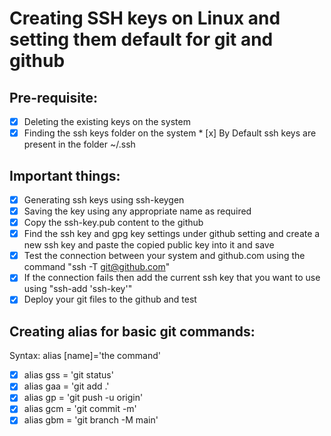 # Creating SSH keys on Linux and setting them default for git and github

## Pre-requisite:
- [x] Deleting the existing keys on the system
- [x] Finding the ssh keys folder on the system \* [x] By Default ssh keys are present in the folder ~/.ssh

## Important things:
  - [x] Generating ssh keys using ssh-keygen
  - [x] Saving the key using any appropriate name as required
  - [x] Copy the ssh-key.pub content to the github
  - [x] Find the ssh key and gpg key settings under github setting and create a new ssh key and paste the copied public key into it and save
  - [x] Test the connection between your system and github.com using the command "ssh -T git@github.com"
  - [x] If the connection fails then add the current ssh key that you want to use using "ssh-add 'ssh-key'"
  - [x] Deploy your git files to the github and test

## Creating alias for basic git commands:
Syntax: alias [name]='the command'
  - [x] alias gss = 'git status'
  - [x] alias gaa = 'git add .'
  - [x] alias gp = 'git push -u origin'
  - [x] alias gcm = 'git commit -m'
  - [x] alias gbm = 'git branch -M main'
